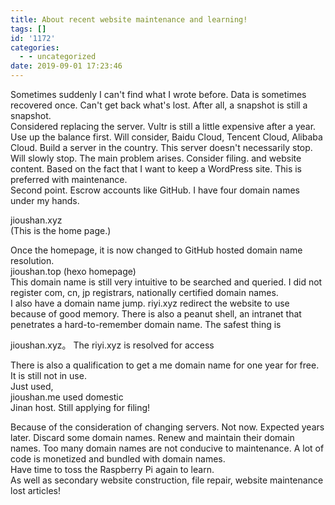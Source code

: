 ```yaml
---
title: About recent website maintenance and learning!
tags: []
id: '1172'
categories:
  - - uncategorized
date: 2019-09-01 17:23:46
---
```


Sometimes suddenly I can't find what I wrote before. Data is sometimes recovered once. Can't get back what's lost. After all, a snapshot is still a snapshot.  
Considered replacing the server. Vultr is still a little expensive after a year. Use up the balance first. Will consider, Baidu Cloud, Tencent Cloud, Alibaba Cloud. Build a server in the country. This server doesn't necessarily stop. Will slowly stop. The main problem arises. Consider filing. and website content. Based on the fact that I want to keep a WordPress site. This is preferred with maintenance.  
Second point. Escrow accounts like GitHub. I have four domain names under my hands.

jioushan.xyz  
(This is the home page.)

  
Once the homepage, it is now changed to GitHub hosted domain name resolution.  
jioushan.top (hexo homepage)  
This domain name is still very intuitive to be searched and queried. I did not register com, cn, jp registrars, nationally certified domain names.  
I also have a domain name jump. riyi.xyz redirect the website to use because of good memory. There is also a peanut shell, an intranet that penetrates a hard-to-remember domain name. The safest thing is

jioushan.xyz。 The riyi.xyz is resolved for access  

  
There is also a qualification to get a me domain name for one year for free. It is still not in use.  
Just used,  
jioushan.me used domestic  
Jinan host. Still applying for filing!

  
Because of the consideration of changing servers. Not now. Expected years later. Discard some domain names. Renew and maintain their domain names. Too many domain names are not conducive to maintenance. A lot of code is monetized and bundled with domain names.  
Have time to toss the Raspberry Pi again to learn.  
As well as secondary website construction, file repair, website maintenance lost articles!